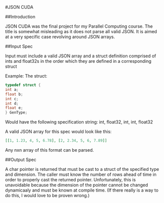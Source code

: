 #JSON CUDA

##Introduction

JSON CUDA was the final project for my Parallel Computing course. The title is somewhat misleading as it does not parse all valid JSON. It is aimed at a very specific case revolving around JSON arrays.

##Input Spec

Input must include a valid JSON array and a struct definition comprised of ints and float32s in the order which they are defined in a corresponding struct

Example:
The struct:
```C
typedef struct {
int a;
float b;
int c;
int d;
float e;
} GenType;
```

Would have the following specification string:
    int, float32, int, int, float32
    
A valid JSON array for this spec would look like this:
```JSON
[[1, 1.23, 4, 5, 6.78], [2, 2.34, 5, 6, 7.89]]
```

Any nxn array of this format can be parsed.

##Output Spec

A char pointer is returned that must be cast to a struct of the specified type and dimension. The caller must know the number of rows ahead of time in order to properly cast the returned pointer. Unfortunately, this is unavoidable because the dimension of the pointer cannot be changed dynamicaaly and must be known at compile time. (If there really is a way to do this, I would love to be proven wrong.)